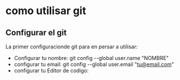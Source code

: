 # como utilisar git
## Configurar el git

La primer configuracionde git para en persar a utilisar:

* Configurar tu nombre:
git config --global user.name "NOMBRE"
* configurar tu email:
git config --global user.email "tu@email.com"
* configurar tu Editor de codigo:
